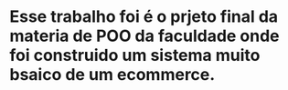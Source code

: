 # Esse trabalho foi  é o prjeto final da materia de POO da faculdade onde foi construido um sistema muito bsaico de um ecommerce.
